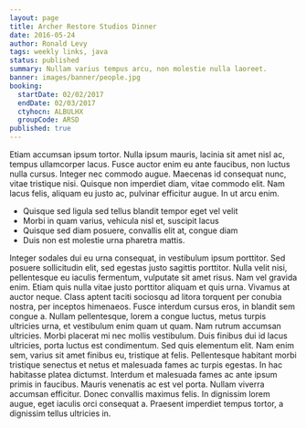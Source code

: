 ```yaml
---
layout: page
title: Archer Restore Studios Dinner
date: 2016-05-24
author: Ronald Levy
tags: weekly links, java
status: published
summary: Nullam varius tempus arcu, non molestie nulla laoreet.
banner: images/banner/people.jpg
booking:
  startDate: 02/02/2017
  endDate: 02/03/2017
  ctyhocn: ALBULHX
  groupCode: ARSD
published: true
---
```

Etiam accumsan ipsum tortor. Nulla ipsum mauris, lacinia sit amet nisl ac, tempus ullamcorper lacus. Fusce auctor enim eu ante faucibus, non luctus nulla cursus. Integer nec commodo augue. Maecenas id consequat nunc, vitae tristique nisi. Quisque non imperdiet diam, vitae commodo elit. Nam lacus felis, aliquam eu justo ac, pulvinar efficitur augue. In ut arcu enim.

* Quisque sed ligula sed tellus blandit tempor eget vel velit
* Morbi in quam varius, vehicula nisl et, suscipit lacus
* Quisque sed diam posuere, convallis elit at, congue diam
* Duis non est molestie urna pharetra mattis.

Integer sodales dui eu urna consequat, in vestibulum ipsum porttitor. Sed posuere sollicitudin elit, sed egestas justo sagittis porttitor. Nulla velit nisi, pellentesque eu iaculis fermentum, vulputate sit amet risus. Nam vel gravida enim. Etiam quis nulla vitae justo porttitor aliquam et quis urna. Vivamus at auctor neque. Class aptent taciti sociosqu ad litora torquent per conubia nostra, per inceptos himenaeos. Fusce interdum cursus eros, in blandit sem congue a.
Nullam pellentesque, lorem a congue luctus, metus turpis ultricies urna, et vestibulum enim quam ut quam. Nam rutrum accumsan ultricies. Morbi placerat mi nec mollis vestibulum. Duis finibus dui id lacus ultricies, porta luctus est condimentum. Sed quis elementum elit. Nam enim sem, varius sit amet finibus eu, tristique at felis. Pellentesque habitant morbi tristique senectus et netus et malesuada fames ac turpis egestas. In hac habitasse platea dictumst. Interdum et malesuada fames ac ante ipsum primis in faucibus. Mauris venenatis ac est vel porta. Nullam viverra accumsan efficitur. Donec convallis maximus felis. In dignissim lorem augue, eget iaculis orci consequat a. Praesent imperdiet tempus tortor, a dignissim tellus ultricies in.
